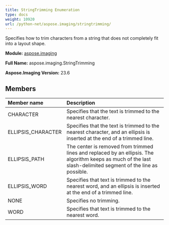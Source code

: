 ```yaml
---
title: StringTrimming Enumeration
type: docs
weight: 10920
url: /python-net/aspose.imaging/stringtrimming/
---
```


Specifies how to trim characters from a string that does not completely fit into a layout shape.

**Module:** [aspose.imaging](/imaging/python-net/aspose.imaging/)

**Full Name:** aspose.imaging.StringTrimming

**Aspose.Imaging Version:** 23.6

## **Members**
| **Member name** | **Description** |
| :- | :- |
| CHARACTER | Specifies that the text is trimmed to the nearest character. |
| ELLIPSIS_CHARACTER | Specifies that the text is trimmed to the nearest character, and an ellipsis is inserted at the end of a trimmed line. |
| ELLIPSIS_PATH | The center is removed from trimmed lines and replaced by an ellipsis. The algorithm keeps as much of the last slash-delimited segment of the line as possible. |
| ELLIPSIS_WORD | Specifies that text is trimmed to the nearest word, and an ellipsis is inserted at the end of a trimmed line. |
| NONE | Specifies no trimming. |
| WORD | Specifies that text is trimmed to the nearest word. |

